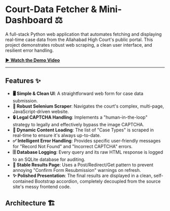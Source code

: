 # Court-Data Fetcher & Mini-Dashboard ⚖️

A full-stack Python web application that automates fetching and displaying real-time case data from the Allahabad High Court's public portal. This project demonstrates robust web scraping, a clean user interface, and resilient error handling.

**[▶️ Watch the Demo Video](https://drive.google.com/file/d/1NyQ01wsOag2o3BLSxoCd7gr9R-p_ePrZ/view?usp=drive_link)**

---

## Features ✨

-   **🖥️ Simple & Clean UI**: A straightforward web form for case data submission.
-   **🤖 Robust Selenium Scraper**: Navigates the court's complex, multi-page, JavaScript-driven website.
-   **🔒 Legal CAPTCHA Handling**: Implements a "human-in-the-loop" strategy to legally and effectively bypass the image CAPTCHA.
-   **🔄 Dynamic Content Loading**: The list of "Case Types" is scraped in real-time to ensure it's always up-to-date.
-   **✅ Intelligent Error Handling**: Provides specific user-friendly messages for "Record Not Found" and "Incorrect CAPTCHA" errors.
-   **🗄️ Database Logging**: Every query and its raw HTML response is logged to an SQLite database for auditing.
-   **📄 Stable Results Page**: Uses a Post/Redirect/Get pattern to prevent annoying "Confirm Form Resubmission" warnings on refresh.
-   **✨ Polished Presentation**: The final results are displayed in a clean, self-contained Bootstrap accordion, completely decoupled from the source site's messy frontend code.

## Architecture 🏗️
